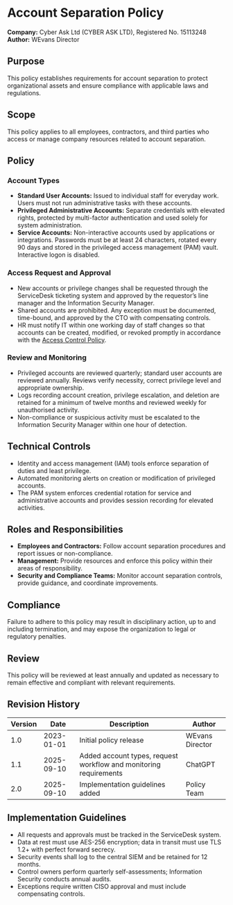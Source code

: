 # Account Separation Policy

**Company:** Cyber Ask Ltd (CYBER ASK LTD), Registered No. 15113248  
**Author:** WEvans Director

## Purpose

This policy establishes requirements for account separation to protect organizational assets and ensure compliance with applicable laws and regulations.

## Scope

This policy applies to all employees, contractors, and third parties who access or manage company resources related to account separation.

## Policy

### Account Types
- **Standard User Accounts:** Issued to individual staff for everyday work. Users must not run administrative tasks with these accounts.
- **Privileged Administrative Accounts:** Separate credentials with elevated rights, protected by multi-factor authentication and used solely for system administration.
- **Service Accounts:** Non-interactive accounts used by applications or integrations. Passwords must be at least 24 characters, rotated every 90 days and stored in the privileged access management (PAM) vault. Interactive logon is disabled.

### Access Request and Approval
- New accounts or privilege changes shall be requested through the ServiceDesk ticketing system and approved by the requestor’s line manager and the Information Security Manager.
- Shared accounts are prohibited. Any exception must be documented, time-bound, and approved by the CTO with compensating controls.
- HR must notify IT within one working day of staff changes so that accounts can be created, modified, or revoked promptly in accordance with the [Access Control Policy](../cyber-security/access-control-policy.md).

### Review and Monitoring
- Privileged accounts are reviewed quarterly; standard user accounts are reviewed annually. Reviews verify necessity, correct privilege level and appropriate ownership.
- Logs recording account creation, privilege escalation, and deletion are retained for a minimum of twelve months and reviewed weekly for unauthorised activity.
- Non-compliance or suspicious activity must be escalated to the Information Security Manager within one hour of detection.

## Technical Controls

- Identity and access management (IAM) tools enforce separation of duties and least privilege.
- Automated monitoring alerts on creation or modification of privileged accounts.
- The PAM system enforces credential rotation for service and administrative accounts and provides session recording for elevated activities.

## Roles and Responsibilities

- **Employees and Contractors:** Follow account separation procedures and report issues or non-compliance.
- **Management:** Provide resources and enforce this policy within their areas of responsibility.
- **Security and Compliance Teams:** Monitor account separation controls, provide guidance, and coordinate improvements.

## Compliance

Failure to adhere to this policy may result in disciplinary action, up to and including termination, and may expose the organization to legal or regulatory penalties.

## Review

This policy will be reviewed at least annually and updated as necessary to remain effective and compliant with relevant requirements.

## Revision History

| Version | Date       | Description                                                        | Author |
| ------- | ---------- | ------------------------------------------------------------------ | ------ |
| 1.0     | 2023-01-01 | Initial policy release                                             | WEvans Director |
| 1.1     | 2025-09-10 | Added account types, request workflow and monitoring requirements | ChatGPT |
| 2.0     | 2025-09-10 | Implementation guidelines added | Policy Team |

## Implementation Guidelines
- All requests and approvals must be tracked in the ServiceDesk system.
- Data at rest must use AES-256 encryption; data in transit must use TLS 1.2+ with perfect forward secrecy.
- Security events shall log to the central SIEM and be retained for 12 months.
- Control owners perform quarterly self-assessments; Information Security conducts annual audits.
- Exceptions require written CISO approval and must include compensating controls.

